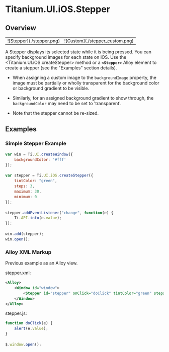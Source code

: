 # Titanium.UI.iOS.Stepper

<TypeHeader/>

## Overview

<table id="iOS Stepper">
  <tbody>
    <tr>
      <td>![Stepper](./stepper.png)</td>
      <td>![Custom](./stepper_custom.png)</td>
    </tr>
  </tbody>
</table>

A Stepper displays its selected state while it is being pressed.
You can specify background images for each state on iOS.
Use the <Titanium.UI.iOS.createStepper> method or a **`<Stepper>`** Alloy element to create a stepper
(see the "Examples" section details).

* When assigning a custom image to the `backgroundImage` property, the image must be
partially or wholly transparent for the background color or background gradient to be visible.
* Similarly, for an assigned background gradient to show through, the `backgroundColor` may need to be
set to 'transparent'.

* Note that the stepper cannot be re-sized.

## Examples

### Simple Stepper Example

``` js
var win = Ti.UI.createWindow({
    backgroundColor: '#fff'
});

var stepper = Ti.UI.iOS.createStepper({
    tintColor: "green",
    steps: 3,
    maximum: 30,
    minimum: 0
});

stepper.addEventListener("change", function(e) {
    Ti.API.info(e.value);
});

win.add(stepper);
win.open();
```

### Alloy XML Markup

Previous example as an Alloy view.

stepper.xml:
``` xml
<Alloy>
    <Window id="window">
        <Stepper id="stepper" onClick="doClick" tintColor="green" steps="3" />
    </Window>
</Alloy>
```

stepper.js:
``` js
function doClick(e) {
    alert(e.value);
}

$.window.open();
```

<ApiDocs/>
